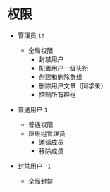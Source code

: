 # 权限

- 管理员 `10` 
	- 全局权限
		- 封禁用户
		- 配置用户一级头衔
		- 创建和删除群组
		- 删除用户文章（同学录）
		- 控制所有群组

- 普通用户 `1` 
	- 普通权限
	- 班级组管理员
		- 邀请成员
		- 移除成员
- 封禁用户 `-1` 
	- 全局封禁
